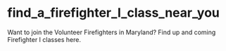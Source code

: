 # find_a_firefighter_I_class_near_you
Want to join the Volunteer Firefighters in Maryland? Find up and coming Firefighter I classes here.
